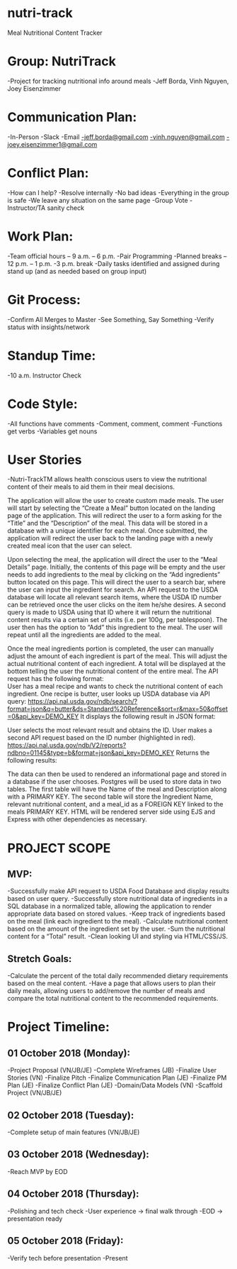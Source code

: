 # nutri-track
Meal Nutritional Content Tracker

# Group: NutriTrack
-Project for tracking nutritional info around meals
-Jeff Borda, Vinh Nguyen, Joey Eisenzimmer

# Communication Plan:
-In-Person
-Slack
-Email
-jeff.borda@gmail.com
-vinh.nguyen@gmail.com
-joey.eisenzimmer1@gmail.com

# Conflict Plan:
-How can I help?
-Resolve internally
-No bad ideas
-Everything in the group is safe
-We leave any situation on the same page
-Group Vote
-Instructor/TA sanity check

# Work Plan:
-Team official hours – 9 a.m. – 6 p.m.
-Pair Programming
-Planned breaks – 12 p.m. – 1 p.m.
-3 p.m. break
-Daily tasks identified and assigned during stand up (and as needed based on group input)

# Git Process:
-Confirm All Merges to Master
-See Something, Say Something
-Verify status with insights/network

# Standup Time:
-10 a.m. Instructor Check

# Code Style:
-All functions have comments
-Comment, comment, comment
-Functions get verbs
-Variables get nouns

# User Stories
-Nutri-TrackTM allows health conscious users to view the nutritional content of their meals to aid them in their meal decisions.

The application will allow the user to create custom made meals. The user will start by selecting the “Create a Meal” button located on the landing page of the application. This will redirect the user to a form asking for the “Title” and the “Description” of the meal. This data will be stored in a database with a unique identifier for each meal. Once submitted, the application will redirect the user back to the landing page with a newly created meal icon that the user can select.

Upon selecting the meal, the application will direct the user to the “Meal Details” page. Initially, the contents of this page will be empty and the user needs to add ingredients to the meal by clicking on the “Add ingredients” button located on this page. This will direct the user to a search bar, where the user can input the ingredient for search. An API request to the USDA database will locate all relevant search items, where the USDA ID number can be retrieved once the user clicks on the item he/she desires. A second query is made to USDA using that ID where it will return the nutritional content results via a certain set of units (i.e. per 100g, per tablespoon). The user then has the option to “Add” this ingredient to the meal. The user will repeat until all the ingredients are added to the meal.

Once the meal ingredients portion is completed, the user can manually adjust the amount of each ingredient is part of the meal. This will adjust the actual nutritional content of each ingredient. A total will be displayed at the bottom telling the user the nutritional content of the entire meal.
The API request has the following format:  
User has a meal recipe and wants to check the nutritional content of each ingredient.
One recipe is butter, user looks up USDA database via API query:
https://api.nal.usda.gov/ndb/search/?format=json&q=butter&ds=Standard%20Reference&sort=r&max=50&offset=0&api_key=DEMO_KEY
It displays the following result in JSON format:
 
User selects the most relevant result and obtains the ID. User makes a second API request based on the ID number (highlighted in red).
https://api.nal.usda.gov/ndb/V2/reports?ndbno=01145&type=b&format=json&api_key=DEMO_KEY
Returns the following results:
 
The data can then be used to rendered an informational page and stored in a database if the user chooses.
Postgres will be used to store data in two tables. The first table will have the Name of the meal and Description along with a PRIMARY KEY. The second table will store the Ingredient Name, relevant nutritional content, and a meal_id as a FOREIGN KEY linked to the meals PRIMARY KEY.
HTML will be rendered server side using EJS and Express with other dependencies as necessary. 

# PROJECT SCOPE
## MVP:
-Successfully make API request to USDA Food Database and display results based on user query.
-Successfully store nutritional data of ingredients in a SQL database in a normalized table, allowing the application to render appropriate data based on stored values.
-Keep track of ingredients based on the meal (link each ingredient to the meal).
-Calculate nutritional content based on the amount of the ingredient set by the user.
-Sum the nutritional content for a “Total” result.
-Clean looking UI and styling via HTML/CSS/JS.

## Stretch Goals:
-Calculate the percent of the total daily recommended dietary requirements based on the meal content.
-Have a page that allows users to plan their daily meals, allowing users to add/remove the number of meals and compare the total nutritional content to the recommended requirements.

# Project Timeline:

## 01 October 2018 (Monday):
-Project Proposal (VN/JB/JE)
-Complete Wireframes (JB)
-Finalize User Stories (VN)
-Finalize Pitch
-Finalize Communication Plan (JE)
-Finalize PM Plan (JE)
-Finalize Conflict Plan (JE)
-Domain/Data Models (VN)
-Scaffold Project (VN/JB/JE)

## 02 October 2018 (Tuesday):
-Complete setup of main features (VN/JB/JE)

## 03 October 2018 (Wednesday):
-Reach MVP by EOD

## 04 October 2018 (Thursday):
-Polishing and tech check
-User experience -> final walk through
-EOD -> presentation ready

## 05 October 2018 (Friday):
-Verify tech before presentation
-Present